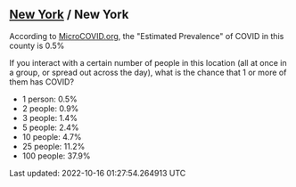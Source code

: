 
## [New York](/united-states/new-york) / New York

According to [MicroCOVID.org](http://microcovid.org),
the "Estimated Prevalence" of COVID in this county is 0.5%

If you interact with a certain number of people in this location
(all at once in a group, or spread out across the day), what is the chance that
1 or more of them has COVID?

- 1 person: 0.5%
- 2 people: 0.9%
- 3 people: 1.4%
- 5 people: 2.4%
- 10 people: 4.7%
- 25 people: 11.2%
- 100 people: 37.9%

Last updated: 2022-10-16 01:27:54.264913 UTC

